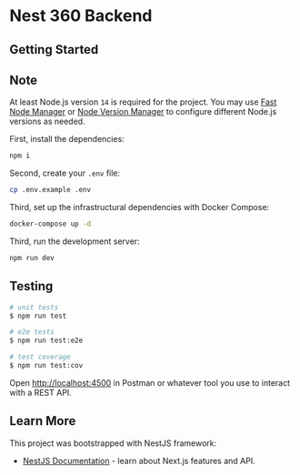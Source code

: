 # Nest 360 Backend

## Getting Started

## Note

At least Node.js version `14` is required for the project. You may use [Fast Node Manager](https://github.com/Schniz/fnm) or [Node Version Manager](https://github.com/nvm-sh/nvm) to configure different Node.js versions as needed.

First, install the dependencies:

```bash
npm i
```

Second, create your `.env` file:

```bash
cp .env.example .env
```

Third, set up the infrastructural dependencies with Docker Compose:

```bash
docker-compose up -d
```

Third, run the development server:

```bash
npm run dev
```

## Testing

```bash
# unit tests
$ npm run test

# e2e tests
$ npm run test:e2e

# test coverage
$ npm run test:cov
```

Open [http://localhost:4500](http://localhost:4000) in Postman or whatever tool you use to interact with a REST API.

## Learn More

This project was bootstrapped with NestJS framework:

- [NestJS Documentation](https://docs.nestjs.com) - learn about Next.js features and API.
